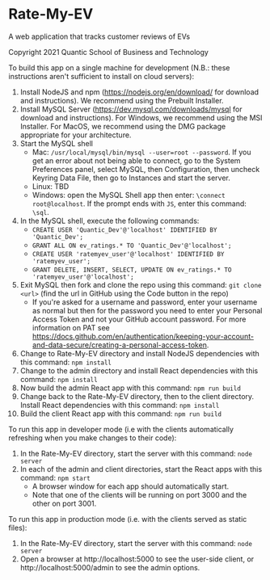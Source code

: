 # Rate-My-EV
A web application that tracks customer reviews of EVs

Copyright 2021 Quantic School of Business and Technology

To build this app on a single machine for development (N.B.: these instructions aren't sufficient to install on cloud servers):
1. Install NodeJS and npm (https://nodejs.org/en/download/ for download and instructions). We recommend using the Prebuilt Installer.
2. Install MySQL Server (https://dev.mysql.com/downloads/mysql for download and instructions). For Windows, we recommend using the MSI Installer. For MacOS, we recommend using the DMG package appropriate for your architecture.
3. Start the MySQL shell
   * Mac: `/usr/local/mysql/bin/mysql --user=root --password`. If you get an error about not being able to connect, go to the System Preferences panel, select MySQL, then Configuration, then uncheck Keyring Data File, then go to Instances and start the server.
   * Linux: TBD
   * Windows: open the MySQL Shell app then enter:  `\connect root@localhost`. If the prompt ends with `JS`, enter this command: `\sql`.
4. In the MySQL shell, execute the following commands:
   * `CREATE USER 'Quantic_Dev'@'localhost' IDENTIFIED BY 'Quantic_Dev';`
   * `GRANT ALL ON ev_ratings.* TO 'Quantic_Dev'@'localhost';`
   * `CREATE USER 'ratemyev_user'@'localhost' IDENTIFIED BY 'ratemyev_user';`
   * `GRANT DELETE, INSERT, SELECT, UPDATE ON ev_ratings.* TO 'ratemyev_user'@'localhost';`
5. Exit MySQL then fork and clone the repo using this command: `git clone <url>`
   (find the url in GitHub using the Code button in the repo)
   * If you're asked for a username and password, enter your username as normal
      but then for the password you need to enter your Personal Access Token
      and not your GitHub account password. For more information on PAT see
      https://docs.github.com/en/authentication/keeping-your-account-and-data-secure/creating-a-personal-access-token.
6. Change to Rate-My-EV directory and install NodeJS dependencies with this
   command: `npm install`
7. Change to the admin directory and install React dependencies with this
   command: `npm install`
8. Now build the admin React app with this command: `npm run build`
9. Change back to the Rate-My-EV directory, then to the client directory.
   Install React dependencies with this command: `npm install`
10. Build the client React app with this command: `npm run build`

To run this app in developer mode (i.e with the clients automatically
refreshing when you make changes to their code):
1. In the Rate-My-EV directory, start the server with this
   command: `node server`
2. In each of the admin and client directories, start the React apps
   with this command: `npm start`
   * A browser window for each app should automatically start.
   * Note that one of the clients will be running on port 3000 and the
      other on port 3001.
  
To run this app in production mode (i.e. with the clients served as
static files):
1. In the Rate-My-EV directory, start the server with this
   command: `node server`
2. Open a browser at http://localhost:5000 to see the user-side
   client, or http://localhost:5000/admin to see the admin options.
